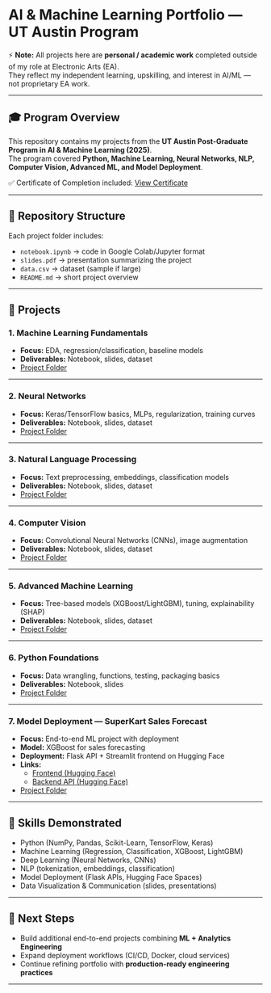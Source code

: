 # AI & Machine Learning Portfolio — UT Austin Program

⚡ **Note:** All projects here are **personal / academic work** completed outside of my role at Electronic Arts (EA).  
They reflect my independent learning, upskilling, and interest in AI/ML — not proprietary EA work.

---

## 🎓 Program Overview
This repository contains my projects from the **UT Austin Post-Graduate Program in AI & Machine Learning (2025)**.  
The program covered **Python, Machine Learning, Neural Networks, NLP, Computer Vision, Advanced ML, and Model Deployment**.  

✅ Certificate of Completion included: [View Certificate](./certificate/UT_AI_ML_Certificate.pdf)

---

## 📂 Repository Structure
Each project folder includes:
- `notebook.ipynb` → code in Google Colab/Jupyter format  
- `slides.pdf` → presentation summarizing the project  
- `data.csv` → dataset (sample if large)  
- `README.md` → short project overview  

---

## 🔹 Projects

### 1. Machine Learning Fundamentals
- **Focus:** EDA, regression/classification, baseline models  
- **Deliverables:** Notebook, slides, dataset  
- [Project Folder](./01_machine-learning-fundamentals)

---

### 2. Neural Networks
- **Focus:** Keras/TensorFlow basics, MLPs, regularization, training curves  
- **Deliverables:** Notebook, slides, dataset  
- [Project Folder](./02_neural-networks)

---

### 3. Natural Language Processing
- **Focus:** Text preprocessing, embeddings, classification models  
- **Deliverables:** Notebook, slides, dataset  
- [Project Folder](./03_nlp)

---

### 4. Computer Vision
- **Focus:** Convolutional Neural Networks (CNNs), image augmentation  
- **Deliverables:** Notebook, slides, dataset  
- [Project Folder](./04_computer-vision)

---

### 5. Advanced Machine Learning
- **Focus:** Tree-based models (XGBoost/LightGBM), tuning, explainability (SHAP)  
- **Deliverables:** Notebook, slides, dataset  
- [Project Folder](./05_advanced-ml)

---

### 6. Python Foundations
- **Focus:** Data wrangling, functions, testing, packaging basics  
- **Deliverables:** Notebook, slides  
- [Project Folder](./06_python-foundations)

---

### 7. Model Deployment — SuperKart Sales Forecast
- **Focus:** End-to-end ML project with deployment  
- **Model:** XGBoost for sales forecasting  
- **Deployment:** Flask API + Streamlit frontend on Hugging Face  
- **Links:**  
  - [Frontend (Hugging Face)](https://huggingface.co/spaces/igross/superkart-sales-forecast-frontend-space)  
  - [Backend API (Hugging Face)](https://huggingface.co/spaces/igross/superkart-sales-forecast-backend)  
- [Project Folder](./07_model-deployment-superkart)

---

## 🚀 Skills Demonstrated
- Python (NumPy, Pandas, Scikit-Learn, TensorFlow, Keras)  
- Machine Learning (Regression, Classification, XGBoost, LightGBM)  
- Deep Learning (Neural Networks, CNNs)  
- NLP (tokenization, embeddings, classification)  
- Model Deployment (Flask APIs, Hugging Face Spaces)  
- Data Visualization & Communication (slides, presentations)  

---

## 📌 Next Steps
- Build additional end-to-end projects combining **ML + Analytics Engineering**  
- Expand deployment workflows (CI/CD, Docker, cloud services)  
- Continue refining portfolio with **production-ready engineering practices**  

---

